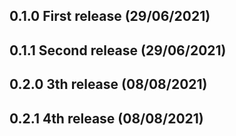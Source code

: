 <!-- Date Formatt (DD/MM/YYY) -->
## 0.1.0 First release (29/06/2021)

## 0.1.1 Second release (29/06/2021)
## 0.2.0 3th release (08/08/2021)
## 0.2.1 4th release (08/08/2021)
